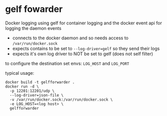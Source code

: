 # gelf fowarder
Docker logging using gelf for container logging and
the docker event api for logging the daemon events

- connects to the docker daemon and so needs access to `/var/run/docker.sock`
- expects contains to be set to `--log-driver=gelf` so they send their logs
- expects it's own log driver to NOT be set to gelf (does not self filter)

to configure the destination set envs: `LOG_HOST` and `LOG_PORT`


typical usage:
```
docker build -t gelfforwarder .
docker run -d \
  -p 12201:12201/udp \
  --log-driver=json-file \
  -v /var/run/docker.sock:/var/run/docker.sock \
  -e LOG_HOST=<log host> \
  gelfforwarder
```
